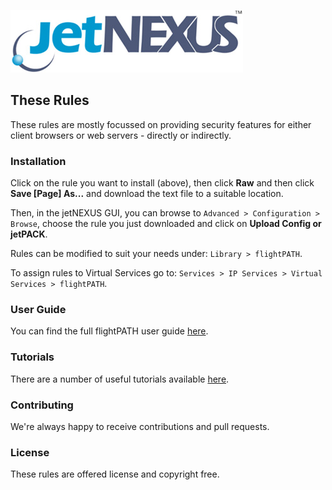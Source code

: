 ![jetNEXUS Logo](/jetnexus.jpg)

## These Rules

These rules are mostly focussed on providing security features for either client browsers or web servers - directly or indirectly.

### Installation

Click on the rule you want to install (above), then click **Raw** and then click **Save [Page] As...** and download the text file to a suitable location. 

Then, in the jetNEXUS GUI, you can browse to `Advanced > Configuration > Browse`, choose the rule you just downloaded and click on **Upload Config or jetPACK**.

Rules can be modified to suit your needs under: `Library > flightPATH`.

To assign rules to Virtual Services go to: `Services > IP Services > Virtual Services > flightPATH`.

### User Guide

You can find the full flightPATH user guide [here](http://www.jetnexus.com/usercentral/4-1-4/flightpath.html).

### Tutorials

There are a number of useful tutorials available [here](http://www.jetnexus.com/load-balancer/resources/flightpath-tutorials/).

### Contributing

We're always happy to receive contributions and pull requests.

### License

These rules are offered license and copyright free.
